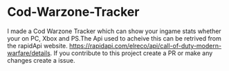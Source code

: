 # Cod-Warzone-Tracker
I made a Cod Warzone Tracker which can show your ingame stats whether your on PC, Xbox and PS.The Api used to acheive this can be retrived from the rapidApi website.
https://rapidapi.com/elreco/api/call-of-duty-modern-warfare/details.
If you contribute to this project create a PR or make any changes create a issue.
